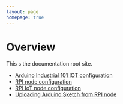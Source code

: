 ```yaml
---
layout: page
homepage: true
---
```


# Overview

This s the documentation root site.

- [Arduino Industrial 101 IOT configuration](/gh-pages/arduino_industrial_101.md)
- [RPI node configuration](/gh-pages/rpi_node.md)
- [RPI IoT node configuration](/gh-pages/rpi_iot_node.md)
- [Uploading Arduino Sketch from RPI node](/gh-pages/arduino_upload_sketch_from_rpi.md)
